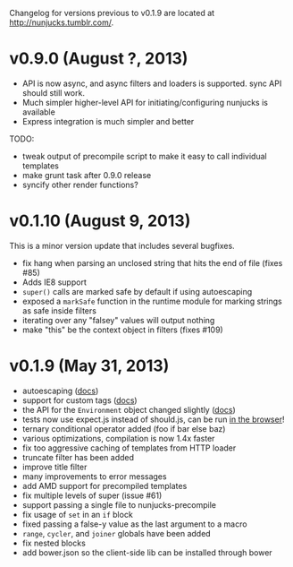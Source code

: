 Changelog for versions previous to v0.1.9 are located at http://nunjucks.tumblr.com/.

# v0.9.0 (August ?, 2013)

* API is now async, and async filters and loaders is supported. sync API should still work.
* Much simpler higher-level API for initiating/configuring nunjucks is available
* Express integration is much simpler and better

TODO:

* tweak output of precompile script to make it easy to call individual templates
* make grunt task after 0.9.0 release
* syncify other render functions?

# v0.1.10 (August 9, 2013)

This is a minor version update that includes several bugfixes.

* fix hang when parsing an unclosed string that hits the end of file (fixes #85)
* Adds IE8 support
* `super()` calls are marked safe by default if using autoescaping
* exposed a `markSafe` function in the runtime module for marking strings as safe inside filters
* iterating over any "falsey" values will output nothing
* make "this" be the context object in filters (fixes #109)

# v0.1.9 (May 31, 2013)

* autoescaping ([docs](http://nunjucks.jlongster.com/api#Autoescaping))
* support for custom tags ([docs](http://nunjucks.jlongster.com/api#Custom-Tags-%2526-Extensions))
* the API for the `Environment` object changed slightly ([docs](http://nunjucks.jlongster.com/api#new-Environment%28%255Bloaders%255D%252C-%255Boptions%255D%29))
* tests now use expect.js instead of should.js, can be run [in the browser](http://jlongster.github.io/nunjucks/tests/browser/)!
* ternary conditional operator added (foo if bar else baz)
* various optimizations, compilation is now 1.4x faster
* fix too aggressive caching of templates from HTTP loader
* truncate filter has been added
* improve title filter
* many improvements to error messages
* add AMD support for precompiled templates
* fix multiple levels of super (issue #61)
* support passing a single file to nunjucks-precompile
* fix usage of `set` in an `if` block
* fixed passing a false-y value as the last argument to a macro
* `range`, `cycler`, and `joiner` globals have been added
* fix nested blocks
* add bower.json so the client-side lib can be installed through bower

